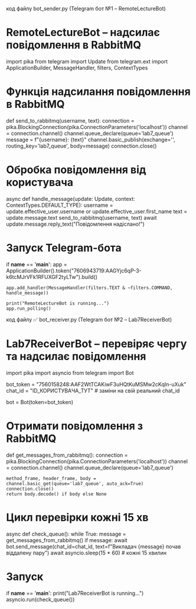 код файлу bot_sender.py (Telegram бот №1 – RemoteLectureBot)

# RemoteLectureBot – надсилає повідомлення в RabbitMQ
import pika
from telegram import Update
from telegram.ext import ApplicationBuilder, MessageHandler, filters, ContextTypes

# Функція надсилання повідомлення в RabbitMQ
def send_to_rabbitmq(username, text):
    connection = pika.BlockingConnection(pika.ConnectionParameters('localhost'))
    channel = connection.channel()
    channel.queue_declare(queue='lab7_queue')
    message = f"{username}: {text}"
    channel.basic_publish(exchange='', routing_key='lab7_queue', body=message)
    connection.close()

# Обробка повідомлення від користувача
async def handle_message(update: Update, context: ContextTypes.DEFAULT_TYPE):
    username = update.effective_user.username or update.effective_user.first_name
    text = update.message.text
    send_to_rabbitmq(username, text)
    await update.message.reply_text("Повідомлення надіслано!")

# Запуск Telegram-бота
if __name__ == '__main__':
    app = ApplicationBuilder().token("7606943719:AAGYjc6qP-3-k6tcMJrVFk1RFUXGF2tyLTw").build()

    app.add_handler(MessageHandler(filters.TEXT & ~filters.COMMAND, handle_message))

    print("RemoteLectureBot is running...")
    app.run_polling()
код файлу ✅ bot_receiver.py (Telegram бот №2 – Lab7ReceiverBot)

# Lab7ReceiverBot – перевіряє чергу та надсилає повідомлення
import pika
import asyncio
from telegram import Bot

bot_token = "7560158248:AAF2WtTCAKiwF3uHQtKuMSMw2cKqIn-uXuk"
chat_id = "ID_КОРИСТУВАЧА_ТУТ"  # заміни на свій реальний chat_id

bot = Bot(token=bot_token)

# Отримати повідомлення з RabbitMQ
def get_messages_from_rabbitmq():
    connection = pika.BlockingConnection(pika.ConnectionParameters('localhost'))
    channel = connection.channel()
    channel.queue_declare(queue='lab7_queue')

    method_frame, header_frame, body = channel.basic_get(queue='lab7_queue', auto_ack=True)
    connection.close()
    return body.decode() if body else None

# Цикл перевірки кожні 15 хв
async def check_queue():
    while True:
        message = get_messages_from_rabbitmq()
        if message:
            await bot.send_message(chat_id=chat_id, text=f"Викладач {message} почав віддалену пару")
        await asyncio.sleep(15 * 60)  # кожні 15 хвилин

# Запуск
if __name__ == '__main__':
    print("Lab7ReceiverBot is running...")
    asyncio.run(check_queue())

